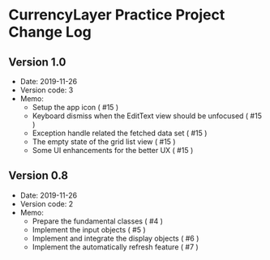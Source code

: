 # CurrencyLayer Practice Project Change Log

## Version 1.0
- Date: 2019-11-26
- Version code: 3
- Memo:
  - Setup the app icon ( #15 )
  - Keyboard dismiss when the EditText view should be unfocused ( #15 )
  - Exception handle related the fetched data set ( #15 )
  - The empty state of the grid list view ( #15 )
  - Some UI enhancements for the better UX ( #15 )

## Version 0.8
- Date: 2019-11-26
- Version code: 2
- Memo:
  - Prepare the fundamental classes ( #4 )
  - Implement the input objects ( #5 )
  - Implement and integrate the display objects ( #6 )
  - Implement the automatically refresh feature ( #7 )
